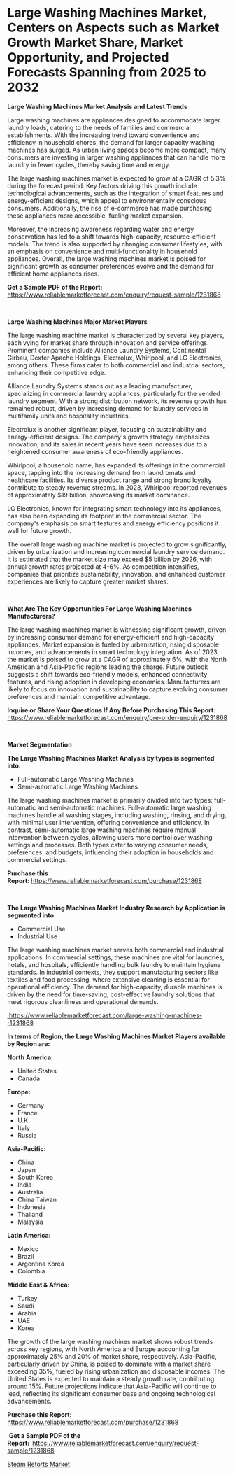 <p><h1>Large Washing Machines Market, Centers on Aspects such as Market Growth Market Share, Market Opportunity, and Projected Forecasts Spanning from 2025 to 2032</h1></p><p><strong>Large Washing Machines Market Analysis and Latest Trends</strong></p>
<p><p>Large washing machines are appliances designed to accommodate larger laundry loads, catering to the needs of families and commercial establishments. With the increasing trend toward convenience and efficiency in household chores, the demand for larger capacity washing machines has surged. As urban living spaces become more compact, many consumers are investing in larger washing appliances that can handle more laundry in fewer cycles, thereby saving time and energy.</p><p>The large washing machines market is expected to grow at a CAGR of 5.3% during the forecast period. Key factors driving this growth include technological advancements, such as the integration of smart features and energy-efficient designs, which appeal to environmentally conscious consumers. Additionally, the rise of e-commerce has made purchasing these appliances more accessible, fueling market expansion.</p><p>Moreover, the increasing awareness regarding water and energy conservation has led to a shift towards high-capacity, resource-efficient models. The trend is also supported by changing consumer lifestyles, with an emphasis on convenience and multi-functionality in household appliances. Overall, the large washing machines market is poised for significant growth as consumer preferences evolve and the demand for efficient home appliances rises.</p></p>
<p><strong>Get a Sample PDF of the Report:&nbsp;</strong> <a href="https://www.reliablemarketforecast.com/enquiry/request-sample/1231868?utm_campaign=2730&utm_medium=2&utm_source=Github&utm_content=ia&utm_term=10042025&utm_id=large-washing-machines">https://www.reliablemarketforecast.com/enquiry/request-sample/1231868</a></p>
<p>&nbsp;</p>
<p><strong>Large Washing Machines Major Market Players</strong></p>
<p><p>The large washing machine market is characterized by several key players, each vying for market share through innovation and service offerings. Prominent companies include Alliance Laundry Systems, Continental Girbau, Dexter Apache Holdings, Electrolux, Whirlpool, and LG Electronics, among others. These firms cater to both commercial and industrial sectors, enhancing their competitive edge.</p><p>Alliance Laundry Systems stands out as a leading manufacturer, specializing in commercial laundry appliances, particularly for the vended laundry segment. With a strong distribution network, its revenue growth has remained robust, driven by increasing demand for laundry services in multifamily units and hospitality industries.</p><p>Electrolux is another significant player, focusing on sustainability and energy-efficient designs. The company's growth strategy emphasizes innovation, and its sales in recent years have seen increases due to a heightened consumer awareness of eco-friendly appliances.</p><p>Whirlpool, a household name, has expanded its offerings in the commercial space, tapping into the increasing demand from laundromats and healthcare facilities. Its diverse product range and strong brand loyalty contribute to steady revenue streams. In 2023, Whirlpool reported revenues of approximately $19 billion, showcasing its market dominance.</p><p>LG Electronics, known for integrating smart technology into its appliances, has also been expanding its footprint in the commercial sector. The company's emphasis on smart features and energy efficiency positions it well for future growth.</p><p>The overall large washing machine market is projected to grow significantly, driven by urbanization and increasing commercial laundry service demand. It is estimated that the market size may exceed $5 billion by 2026, with annual growth rates projected at 4-6%. As competition intensifies, companies that prioritize sustainability, innovation, and enhanced customer experiences are likely to capture greater market shares.</p></p>
<p>&nbsp;</p>
<p><strong>What Are The Key Opportunities For Large Washing Machines Manufacturers?</strong></p>
<p><p>The large washing machines market is witnessing significant growth, driven by increasing consumer demand for energy-efficient and high-capacity appliances. Market expansion is fueled by urbanization, rising disposable incomes, and advancements in smart technology integration. As of 2023, the market is poised to grow at a CAGR of approximately 6%, with the North American and Asia-Pacific regions leading the charge. Future outlook suggests a shift towards eco-friendly models, enhanced connectivity features, and rising adoption in developing economies. Manufacturers are likely to focus on innovation and sustainability to capture evolving consumer preferences and maintain competitive advantage.</p></p>
<p><strong>Inquire or Share Your Questions If Any Before Purchasing This Report:</strong> <a href="https://www.reliablemarketforecast.com/enquiry/pre-order-enquiry/1231868?utm_campaign=2730&utm_medium=2&utm_source=Github&utm_content=ia&utm_term=10042025&utm_id=large-washing-machines">https://www.reliablemarketforecast.com/enquiry/pre-order-enquiry/1231868</a></p>
<p>&nbsp;</p>
<p><strong>Market Segmentation</strong></p>
<p><strong>The Large Washing Machines Market Analysis by types is segmented into:</strong></p>
<p><ul><li>Full-automatic Large Washing Machines</li><li>Semi-automatic Large Washing Machines</li></ul></p>
<p><p>The large washing machines market is primarily divided into two types: full-automatic and semi-automatic machines. Full-automatic large washing machines handle all washing stages, including washing, rinsing, and drying, with minimal user intervention, offering convenience and efficiency. In contrast, semi-automatic large washing machines require manual intervention between cycles, allowing users more control over washing settings and processes. Both types cater to varying consumer needs, preferences, and budgets, influencing their adoption in households and commercial settings.</p></p>
<p><strong>Purchase this Report:&nbsp;</strong><a href="https://www.reliablemarketforecast.com/purchase/1231868?utm_campaign=2730&utm_medium=2&utm_source=Github&utm_content=ia&utm_term=10042025&utm_id=large-washing-machines">https://www.reliablemarketforecast.com/purchase/1231868</a></p>
<p>&nbsp;</p>
<p><strong>The Large Washing Machines Market Industry Research by Application is segmented into:</strong></p>
<p><ul><li>Commercial Use</li><li>Industrial Use</li></ul></p>
<p><p>The large washing machines market serves both commercial and industrial applications. In commercial settings, these machines are vital for laundries, hotels, and hospitals, efficiently handling bulk laundry to maintain hygiene standards. In industrial contexts, they support manufacturing sectors like textiles and food processing, where extensive cleaning is essential for operational efficiency. The demand for high-capacity, durable machines is driven by the need for time-saving, cost-effective laundry solutions that meet rigorous cleanliness and operational demands.</p></p>
<p><a href="https://www.reliablemarketforecast.com/large-washing-machines-r1231868?utm_campaign=2730&utm_medium=2&utm_source=Github&utm_content=ia&utm_term=10042025&utm_id=large-washing-machines">&nbsp;https://www.reliablemarketforecast.com/large-washing-machines-r1231868</a></p>
<p><strong>In terms of Region, the Large Washing Machines Market Players available by Region are:</strong></p>
<p>
    <p> <strong> North America: </strong>
        <ul>
            <li>United States</li>
            <li>Canada</li>
        </ul>
        </p> 
    <p> <strong> Europe: </strong>
        <ul>
            <li>Germany</li>
            <li>France</li>
            <li>U.K.</li>
            <li>Italy</li>
            <li>Russia</li>
        </ul>
        </p> 
    <p> <strong> Asia-Pacific: </strong>
        <ul>
            <li>China</li>
            <li>Japan</li>
            <li>South Korea</li>
            <li>India</li>
            <li>Australia</li>
            <li>China Taiwan</li>
            <li>Indonesia</li>
            <li>Thailand</li>
            <li>Malaysia</li>
        </ul>
        </p> 
    <p> <strong> Latin America: </strong>
        <ul>
            <li>Mexico</li>
            <li>Brazil</li>
            <li>Argentina Korea</li>
            <li>Colombia</li>
        </ul>
        </p> 
    <p> <strong> Middle East & Africa: </strong>
        <ul>
            <li>Turkey</li>
            <li>Saudi</li>
            <li>Arabia</li>
            <li>UAE</li>
            <li>Korea</li>
        </ul>
    </p>
    </p>
<p><p>The growth of the large washing machines market shows robust trends across key regions, with North America and Europe accounting for approximately 25% and 20% of market share, respectively. Asia-Pacific, particularly driven by China, is poised to dominate with a market share exceeding 35%, fueled by rising urbanization and disposable incomes. The United States is expected to maintain a steady growth rate, contributing around 15%. Future projections indicate that Asia-Pacific will continue to lead, reflecting its significant consumer base and ongoing technological advancements.</p></p>
<p><strong>Purchase this Report: </strong><a href="https://www.reliablemarketforecast.com/purchase/1231868?utm_campaign=2730&utm_medium=2&utm_source=Github&utm_content=ia&utm_term=10042025&utm_id=large-washing-machines">https://www.reliablemarketforecast.com/purchase/1231868</a></p>
<p>&nbsp;<strong>Get a Sample PDF of the Report:&nbsp;&nbsp;</strong><a href="https://www.reliablemarketforecast.com/enquiry/request-sample/1231868?utm_campaign=2730&utm_medium=2&utm_source=Github&utm_content=ia&utm_term=10042025&utm_id=large-washing-machines">https://www.reliablemarketforecast.com/enquiry/request-sample/1231868</a></p>
<p><strong></strong></p>
<p><p><a href="https://github.com/tornapruttuz/Market-Research-Report-List-1/blob/main/steam-retorts-market.md?utm_campaign=2730&utm_medium=2&utm_source=Github&utm_content=ia&utm_term=10042025&utm_id=large-washing-machines">Steam Retorts Market</a></p></p>